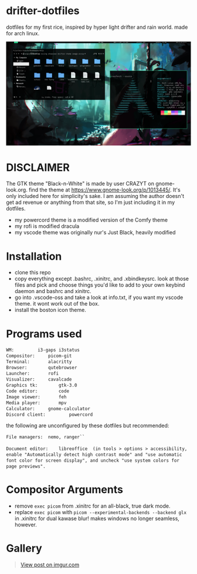 # drifter-dotfiles
dotfiles for my first rice, inspired by hyper light drifter and rain world. made for arch linux.

![preview](.wallpapers/preview.png)

# DISCLAIMER

The GTK theme "Black-n-White" is made by user CRAZYT on gnome-look.org.  find the theme at https://www.gnome-look.org/p/1013445/. It's only included here for simplicity's sake. I am assuming the author doesn't get ad revenue or anything from that site, so I'm just including it in my dotfiles.

- my powercord theme is a modified version of the Comfy theme
- my rofi is modified dracula
- my vscode theme was originally nur's Just Black, heavily modified

# Installation
- clone this repo
- copy everything except .bashrc, .xinitrc, and .xbindkeysrc. look at those files and pick and choose things you'd like to add to your own keybind daemon and bashrc and xinitrc.
- go into .vscode-oss and take a look at info.txt, if you want my vscode theme. it wont work out of the box.
- install the boston icon theme.

# Programs used

```
WM:			i3-gaps i3status
Compositor:		picom-git
Terminal:		alacritty
Browser:		qutebrowser
Launcher:		rofi
Visualizer:		cavalcade
Graphics tk:		gtk-3.0
Code editor:		code
Image viewer:		feh
Media player:		mpv
Calculator:		gnome-calculator
Discord client:	        powercord
```

the following are unconfigured by these dotfiles but recommended:
```
File managers:	nemo, ranger``

Document editor:	libreoffice  (in tools > options > accessibility,
enable "Automatically detect high contrast mode" and "use automatic
font color for screen display", and uncheck "use system colors for
page previews".
```

# Compositor Arguments

- remove ``exec picom`` from .xinitrc for an all-black, true dark mode.
- replace ``exec picom`` with ``picom --experimental-backends --backend glx`` in .xinitrc for dual kawase blur! makes windows no longer seamless, however.

# Gallery

<blockquote class="imgur-embed-pub" lang="en" data-id="a/2wWZDmC"><a href="//imgur.com/a/2wWZDmC">View post on imgur.com</a></blockquote><script async src="//s.imgur.com/min/embed.js" charset="utf-8"></script>
